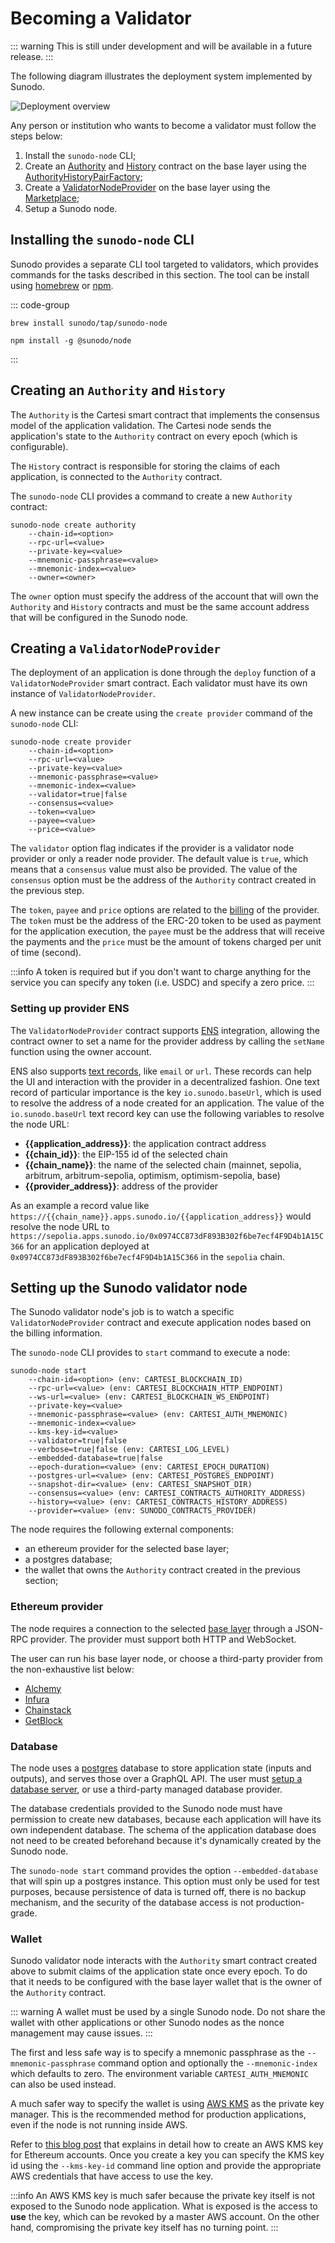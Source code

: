 # Becoming a Validator

::: warning
This is still under development and will be available in a future release.
:::

The following diagram illustrates the deployment system implemented by Sunodo.

![Deployment overview](./deploy-overview.png)

Any person or institution who wants to become a validator must follow the steps below:

1. Install the `sunodo-node` CLI;
2. Create an [Authority](https://github.com/cartesi/rollups-contracts/blob/v1.2.0/onchain/rollups/contracts/consensus/authority/Authority.sol) and [History](https://github.com/cartesi/rollups-contracts/blob/v1.2.0/onchain/rollups/contracts/history/History.sol) contract on the base layer using the [AuthorityHistoryPairFactory](https://github.com/cartesi/rollups-contracts/blob/v1.2.0/onchain/rollups/contracts/consensus/authority/AuthorityHistoryPairFactory.sol);
3. Create a [ValidatorNodeProvider](https://github.com/sunodo/sunodo/blob/%40sunodo/contracts%400.4.0/packages/contracts/contracts/provider/NodeProvider.sol) on the base layer using the [Marketplace](https://github.com/sunodo/sunodo/blob/%40sunodo/contracts%400.4.0/packages/contracts/contracts/marketplace/Marketplace.sol);
4. Setup a Sunodo node.

## Installing the `sunodo-node` CLI

Sunodo provides a separate CLI tool targeted to validators, which provides commands for the tasks described in this section. The tool can be install using [homebrew](https://brew.sh) or [npm](https://www.npmjs.com).

::: code-group

```shell [brew]
brew install sunodo/tap/sunodo-node
```

```shell [npm]
npm install -g @sunodo/node
```

:::

## Creating an `Authority` and `History`

The `Authority` is the Cartesi smart contract that implements the consensus model of the application validation. The Cartesi node sends the application's state to the `Authority` contract on every epoch (which is configurable).

The `History` contract is responsible for storing the claims of each application, is connected to the `Authority` contract.

The `sunodo-node` CLI provides a command to create a new `Authority` contract:

```shell
sunodo-node create authority
    --chain-id=<option>
    --rpc-url=<value>
    --private-key=<value>
    --mnemonic-passphrase=<value>
    --mnemonic-index=<value>
    --owner=<owner>
```

The `owner` option must specify the address of the account that will own the `Authority` and `History` contracts and must be the same account address that will be configured in the Sunodo node.

## Creating a `ValidatorNodeProvider`

The deployment of an application is done through the `deploy` function of a `ValidatorNodeProvider` smart contract. Each validator must have its own instance of `ValidatorNodeProvider`.

A new instance can be create using the `create provider` command of the `sunodo-node` CLI:

```shell
sunodo-node create provider
    --chain-id=<option>
    --rpc-url=<value>
    --private-key=<value>
    --mnemonic-passphrase=<value>
    --mnemonic-index=<value>
    --validator=true|false
    --consensus=<value>
    --token=<value>
    --payee=<value>
    --price=<value>
```

The `validator` option flag indicates if the provider is a validator node provider or only a reader node provider. The default value is `true`, which means that a `consensus` value must also be provided. The value of the `consensus` option must be the address of the `Authority` contract created in the previous step.

The `token`, `payee` and `price` options are related to the [billing](./billing) of the provider. The `token` must be the address of the ERC-20 token to be used as payment for the application execution, the `payee` must be the address that will receive the payments and the `price` must be the amount of tokens charged per unit of time (second).

:::info
A token is required but if you don't want to charge anything for the service you can specify any token (i.e. USDC) and specify a zero price.
:::

### Setting up provider ENS

The `ValidatorNodeProvider` contract supports [ENS](https://app.ens.domains) integration, allowing the contract owner to set a name for the provider address by calling the `setName` function using the owner account.

ENS also supports [text records](https://docs.ens.domains/ens-improvement-proposals/ensip-5-text-records), like `email` or `url`. These records can help the UI and interaction with the provider in a decentralized fashion. One text record of particular importance is the key `io.sunodo.baseUrl`, which is used to resolve the address of a node created for an application. The value of the `io.sunodo.baseUrl` text record key can use the following variables to resolve the node URL:

<!-- markdownlint-disable MD033 -->

-   <span v-pre>**{{application_address}}**</span>: the application contract address
-   <span v-pre>**{{chain_id}}**</span>: the EIP-155 id of the selected chain
-   <span v-pre>**{{chain_name}}**</span>: the name of the selected chain (mainnet, sepolia, arbitrum, arbitrum-sepolia, optimism, optimism-sepolia, base)
-   <span v-pre>**{{provider_address}}**</span>: address of the provider

As an example a record value like <span v-pre>`https://{{chain_name}}.apps.sunodo.io/{{application_address}}`</span> would resolve the node URL to `https://sepolia.apps.sunodo.io/0x0974CC873dF893B302f6be7ecf4F9D4b1A15C366` for an application deployed at `0x0974CC873dF893B302f6be7ecf4F9D4b1A15C366` in the `sepolia` chain.

<!-- markdownlint-enable MD033 -->

## Setting up the Sunodo validator node

The Sunodo validator node's job is to watch a specific `ValidatorNodeProvider` contract and execute application nodes based on the billing information.

The `sunodo-node` CLI provides to `start` command to execute a node:

```shell
sunodo-node start
    --chain-id=<option> (env: CARTESI_BLOCKCHAIN_ID)
    --rpc-url=<value> (env: CARTESI_BLOCKCHAIN_HTTP_ENDPOINT)
    --ws-url=<value> (env: CARTESI_BLOCKCHAIN_WS_ENDPOINT)
    --private-key=<value>
    --mnemonic-passphrase=<value> (env: CARTESI_AUTH_MNEMONIC)
    --mnemonic-index=<value>
    --kms-key-id=<value>
    --validator=true|false
    --verbose=true|false (env: CARTESI_LOG_LEVEL)
    --embedded-database=true|false
    --epoch-duration=<value> (env: CARTESI_EPOCH_DURATION)
    --postgres-url=<value> (env: CARTESI_POSTGRES_ENDPOINT)
    --snapshot-dir=<value> (env: CARTESI_SNAPSHOT_DIR)
    --consensus=<value> (env: CARTESI_CONTRACTS_AUTHORITY_ADDRESS)
    --history=<value> (env: CARTESI_CONTRACTS_HISTORY_ADDRESS)
    --provider=<value> (env: SUNODO_CONTRACTS_PROVIDER)
```

The node requires the following external components:

-   an ethereum provider for the selected base layer;
-   a postgres database;
-   the wallet that owns the `Authority` contract created in the previous section;

### Ethereum provider

The node requires a connection to the selected [base layer](./supported-networks.md) through a JSON-RPC provider.
The provider must support both HTTP and WebSocket.

The user can run his base layer node, or choose a third-party provider from the non-exhaustive list below:

-   [Alchemy](http://alchemy.com)
-   [Infura](https://infura.io)
-   [Chainstack](http://chainstack.com)
-   [GetBlock](https://getblock.io)

### Database

The node uses a [postgres](http://postgresql.org) database to store application state (inputs and outputs), and serves those over a GraphQL API. The user must [setup a database server](https://www.postgresql.org/download/), or use a third-party managed database provider.

The database credentials provided to the Sunodo node must have permission to create new databases, because each application will have its own independent database. The schema of the application database does not need to be created beforehand because it's dynamically created by the Sunodo node.

The `sunodo-node start` command provides the option `--embedded-database` that will spin up a postgres instance. This option must only be used for test purposes, because persistence of data is turned off, there is no backup mechanism, and the security of the database access is not production-grade.

### Wallet

Sunodo validator node interacts with the `Authority` smart contract created above to submit claims of the application state once every epoch. To do that it needs to be configured with the base layer wallet that is the owner of the `Authority` contract.

::: warning
A wallet must be used by a single Sunodo node. Do not share the wallet with other applications or other Sunodo nodes as the nonce management may cause issues.
:::

The first and less safe way is to specify a mnemonic passphrase as the `--mnemonic-passphrase` command option and optionally the `--mnemonic-index` which defaults to zero. The environment variable `CARTESI_AUTH_MNEMONIC` can also be used instead.

A much safer way to specify the wallet is using [AWS KMS](https://docs.aws.amazon.com/kms/) as the private key manager. This is the recommended method for production applications, even if the node is not running inside AWS.

Refer to [this blog post](https://aws.amazon.com/blogs/database/part1-use-aws-kms-to-securely-manage-ethereum-accounts/) that explains in detail how to create an AWS KMS key for Ethereum accounts. Once you create a key you can specify the KMS key id using the `--kms-key-id` command line option and provide the appropriate AWS credentials that have access to use the key.

:::info
An AWS KMS key is much safer because the private key itself is not exposed to the Sunodo node application. What is exposed is the access to **use** the key, which can be revoked by a master AWS account. On the other hand, compromising the private key itself has no turning point.
:::
